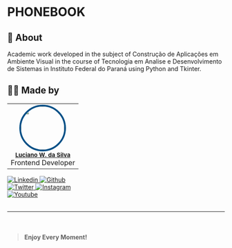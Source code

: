 # PHONEBOOK

## 📙 About
Academic work developed in the subject of Construção de Aplicações em Ambiente Visual in the course of Tecnologia em Analise e Desenvolvimento de Sistemas in Instituto Federal do Paraná using Python and Tkinter.

## 👨‍💻 Made by

<table>
  <tr>
    <td align="center"><img style="border-radius: 50%; border: 4px solid #014F86" src="https://avatars3.githubusercontent.com/u/36344130?s=460&u=8f38afb60832d4576570ab1672894ac935e65db6&v=4" width="100px;" alt=""/><br /><sub><b><a href="https://linkedin.com/in/lucianoweslen11" title="Luciano">Luciano W. da Silva</a></b></sub><br/>Frontend Developer</td>
  </tr>
</table>

<a href="https://www.linkedin.com/in/lweslen/">
  <img
    src="https://img.shields.io/badge/-informational?style=for-the-badge&logo=linkedin&logoColor=white&color=014F86"
    alt="Linkedin"
  />
</a>
<a href="https://www.github.com/lweslen/">
  <img
    src="https://img.shields.io/badge/-informational?style=for-the-badge&logo=github&logoColor=white&color=014F86"
    alt="Github"
  />
</a>
<br/>
<a href="https://www.twitter.com/lweslen1/">
  <img
    src="https://img.shields.io/badge/-informational?style=for-the-badge&logo=twitter&logoColor=white&color=014F86"
    alt="Twitter"
  />
</a>
<a href="https://www.instagram.com/weslen.dev/">
  <img
    src="https://img.shields.io/badge/-informational?style=for-the-badge&logo=Instagram&logoColor=white&color=014F86"
    alt="Instagram"
  />
</a>
<br/>
<a href="https://www.youtube.com/channel/UCKiSOLXbf8zVdDJ6VfiPzgA">
  <img
    src="https://img.shields.io/badge/-nformational?style=for-the-badge&logo=youtube&logoColor=white&color=014F86"
    alt="Youtube"
  />
</a>

<br/>
<br/>

---

<br/>

> #### **Enjoy Every Moment!**
